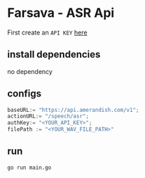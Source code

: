 
# Farsava - ASR Api

First create an `API KEY` [here](https://panel.amerandish.com/)

## install dependencies

no dependency

## configs
```go
baseURL:= "https://api.amerandish.com/v1";
actionURL:= "/speech/asr";
authKey:= "<YOUR_API_KEY>";
filePath := "<YOUR_WAV_FILE_PATH>"
```

## run

```bash
go run main.go
```

